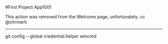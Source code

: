 #First Project App1001

This action was removed from the Welcome page, unfortunately. cc @chrmarti

--------------------------------------------------------------------------
git config --global credential.helper wincred